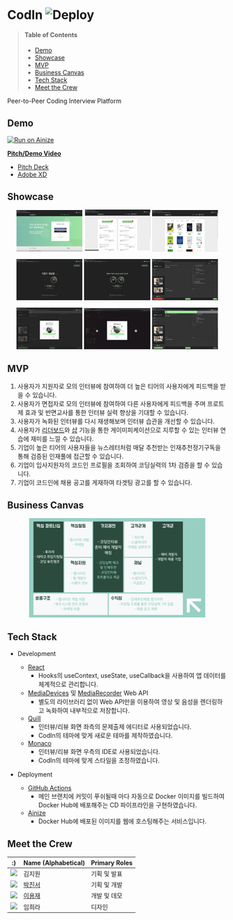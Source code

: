 # CodIn ![Deploy](https://github.com/angelhack-2020-grey-cereal/cod-in/workflows/Deploy/badge.svg)

> #### Table of Contents
> - [Demo](#demo)
> - [Showcase](#showcase)
> - [MVP](#mvp)
> - [Business Canvas](#business-canvas)
> - [Tech Stack](#tech-stack)
> - [Meet the Crew](#meet-the-crew)

Peer-to-Peer Coding Interview Platform

## Demo
[![Run on Ainize](https://ainize.ai/static/images/run_on_ainize_button.svg)](https://codin-64json.endpoint.ainize.ai)

[**Pitch/Demo Video**](https://youtu.be/MCcuj5_UE9Y)
- [Pitch Deck](https://docs.google.com/presentation/d/1NRVSzlG11e3nx5EGrjtKIM7idVHAIPxXqQTnGGHllLk/edit#slide=id.g8db44de2be_0_15)
- [Adobe XD](https://xd.adobe.com/spec/ca17da23-91df-401b-43e5-bdd468009c02-bc26/screen/bc57acb6-3888-47e8-9dd8-036d50362923)

## Showcase
<p align="center">
<img src="https://raw.githubusercontent.com/angelhack-2020-grey-cereal/cod-in/master/src/images/showcase/1-1.png" width="30%"></img>
<img src="https://raw.githubusercontent.com/angelhack-2020-grey-cereal/cod-in/master/src/images/showcase/1-2.png" width="30%"></img>
<img src="https://raw.githubusercontent.com/angelhack-2020-grey-cereal/cod-in/master/src/images/showcase/4-1.png" width="30%"></img>
</p>
<p align="center">
<img src="https://raw.githubusercontent.com/angelhack-2020-grey-cereal/cod-in/master/src/images/showcase/2-1.png" width="30%"></img>
<img src="https://raw.githubusercontent.com/angelhack-2020-grey-cereal/cod-in/master/src/images/showcase/2-2.png" width="30%"></img>
<img src="https://raw.githubusercontent.com/angelhack-2020-grey-cereal/cod-in/master/src/images/showcase/2-3.png" width="30%"></img>
</p>
<p align="center">
<img src="https://raw.githubusercontent.com/angelhack-2020-grey-cereal/cod-in/master/src/images/showcase/3-1.png" width="30%"></img>
<img src="https://raw.githubusercontent.com/angelhack-2020-grey-cereal/cod-in/master/src/images/showcase/3-2.gif" width="30%"></img>
<img src="https://raw.githubusercontent.com/angelhack-2020-grey-cereal/cod-in/master/src/images/showcase/3-3.png" width="30%"></img>
</p>

## MVP
1. 사용자가 지원자로 모의 인터뷰에 참여하여 더 높은 티어의 사용자에게 피드백을 받을 수 있습니다.
2. 사용자가 면접자로 모의 인터뷰에 참여하여 다른 사용자에게 피드백을 주며 프로트제 효과 및 반면교사를 통한 인터뷰 실력 향상을 기대할 수 있습니다.
3. 사용자가 녹화된 인터뷰를 다시 재생해보며 인터뷰 습관을 개선할 수 있습니다.
4. 사용자가 [리더보드](https://codin-64json.endpoint.ainize.ai/leaderboard)와 [샵](https://codin-64json.endpoint.ainize.ai/shop) 기능을 통한 게이미피케이션으로 지루할 수 있는 인터뷰 연습에 재미를 느낄 수 있습니다.
5. 기업이 높은 티어의 사용자들을 뉴스레터처럼 매달 추천받는 인재추천정기구독을 통해 검증된 인재풀에 접근할 수 있습니다.
6. 기업이 입사지원자의 코드인 프로필을 조회하여 코딩실력의 1차 검증을 할 수 있습니다.
7. 기업이 코드인에 채용 공고를 게재하여 타겟팅 광고를 할 수 있습니다.

## Business Canvas
<p align="center">
<img src="https://raw.githubusercontent.com/angelhack-2020-grey-cereal/cod-in/master/src/images/business-canvas.png" width="80%"></img>
</p>

## Tech Stack
- Development
    - [React](https://reactjs.org/)
        - Hooks의 useContext, useState, useCallback을 사용하여 앱 데이터를 체계적으로 관리합니다.
    - [MediaDevices](https://developer.mozilla.org/en-US/docs/Web/API/MediaDevices) 및 [MediaRecorder](https://developer.mozilla.org/en-US/docs/Web/API/MediaRecorder) Web API
        - 별도의 라이브러리 없이 Web API만을 이용하여 영상 및 음성을 렌더링하고 녹화하여 내부적으로 저장합니다. 
    - [Quill](https://quilljs.com/)
        - 인터뷰/리뷰 화면 좌측의 문제출제 에디터로 사용되었습니다.
        - CodIn의 테마에 맞게 새로운 테마를 제작하였습니다.
    - [Monaco](https://microsoft.github.io/monaco-editor/)
        - 인터뷰/리뷰 화면 우측의 IDE로 사용되었습니다.
        - CodIn의 테마에 맞게 스타일을 조정하였습니다.
    
- Deployment
    - [GitHub Actions](https://github.com/features/actions)
        - 메인 브랜치에 커밋이 푸쉬될때 마다 자동으로 Docker 이미지를 빌드하여 Docker Hub에 배포해주는 CD 파이프라인을 구현하였습니다.
    - [Ainize](https://ainize.ai/)
        - Docker Hub에 배포된 이미지를 웹에 호스팅해주는 서비스입니다.

## Meet the Crew

:) | Name (Alphabetical) | Primary Roles
--- | --- | ---
<img src=https://ca.slack-edge.com/T016CH03QA3-U016XDM5WCA-7208a91245f6-512 width="50"> | 김지원 | 기획 및 발표
<img src=https://ca.slack-edge.com/T016CH03QA3-U016GNQRR0F-c27fa5860659-512 width="50"> | [박진서](https://github.com/64json) | 기획 및 개발
<img src=https://ca.slack-edge.com/T016CH03QA3-U017869R16V-477030032bc4-512  width="50"> | [이용재](https://github.com/dididy) | 개발 및 데모
<img src=https://ca.slack-edge.com/T016CH03QA3-U016PHWFT70-ed2827ac41e2-512 width="50"> | 임희라 | 디자인
